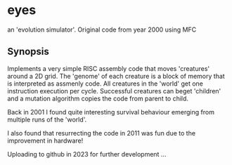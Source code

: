# eyes
an 'evolution simulator'. Original code from year 2000 using MFC


## Synopsis

Implements a very simple RISC assembly code that moves 'creatures' around a 2D grid. The 'genome' of each creature is a block of memory that is interpreted as assmenly code. All creatures in the 'world' get one instruction execution per cycle. Successful creatures can beget 'children' and a mutation algorithm copies the code from parent to child.

Back in 2001 I found quite interesting survival behaviour emerging from multiple runs of the 'world'.

I also found that resurrecting the code in 2011 was fun due to the improvement in hardware!

Uploading to github in 2023 for further development ...
